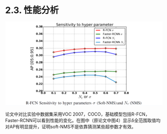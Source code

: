 # 2.3. 性能分析

![1557978464716](assets/1557978464716.png)

论文中对比实验中数据集采用VOC 2007，COCO，基础模型包括R-FCN，Faster-RCNN可以看到性能的变化。在图中（原论文中图4）显示δ全范围取值均对AP有明显提升，证明soft-NMS不是依靠猜测某些超参数才有效。